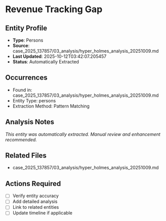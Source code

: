# Revenue Tracking Gap

## Entity Profile
- **Type**: Persons
- **Source**: case_2025_137857/03_analysis/hyper_holmes_analysis_20251009.md
- **Last Updated**: 2025-10-12T03:42:07.205457
- **Status**: Automatically Extracted

## Occurrences
- Found in: case_2025_137857/03_analysis/hyper_holmes_analysis_20251009.md
- Entity Type: persons
- Extraction Method: Pattern Matching

## Analysis Notes
*This entity was automatically extracted. Manual review and enhancement recommended.*

## Related Files
- case_2025_137857/03_analysis/hyper_holmes_analysis_20251009.md

## Actions Required
- [ ] Verify entity accuracy
- [ ] Add detailed analysis
- [ ] Link to related entities
- [ ] Update timeline if applicable

